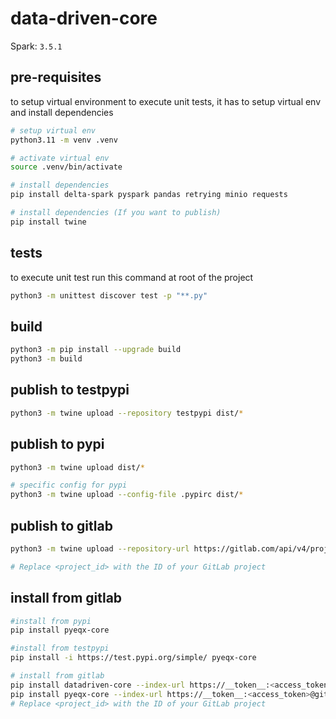 # data-driven-core

Spark: `3.5.1`

## pre-requisites

to setup virtual environment to execute unit tests, it has to setup virtual env and install dependencies

```bash
# setup virtual env
python3.11 -m venv .venv

# activate virtual env
source .venv/bin/activate

# install dependencies
pip install delta-spark pyspark pandas retrying minio requests

# install dependencies (If you want to publish)
pip install twine
```

## tests

to execute unit test run this command at root of the project

```bash
python3 -m unittest discover test -p "**.py"
```

## build

```bash
python3 -m pip install --upgrade build
python3 -m build
```

## publish to testpypi

```bash
python3 -m twine upload --repository testpypi dist/*
```

## publish to pypi

```bash
python3 -m twine upload dist/*

# specific config for pypi
python3 -m twine upload --config-file .pypirc dist/*
```

## publish to gitlab

```bash
python3 -m twine upload --repository-url https://gitlab.com/api/v4/projects/<project_id>/packages/pypi/ --username gitlab-ci-token --password <access_token> dist/*

# Replace <project_id> with the ID of your GitLab project
```

## install from gitlab

```bash
#install from pypi
pip install pyeqx-core

#install from testpypi
pip install -i https://test.pypi.org/simple/ pyeqx-core

# install from gitlab
pip install datadriven-core --index-url https://__token__:<access_token>@gitlab.com/api/v4/projects/<project_id>/packages/pypi/simple
pip install pyeqx-core --index-url https://__token__:<access_token>@gitlab.com/api/v4/projects/<project_id>/packages/pypi/simple
# Replace <project_id> with the ID of your GitLab project
```
